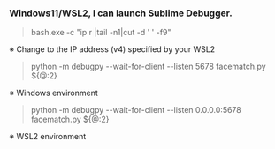 ### Windows11/WSL2, I can launch Sublime Debugger.

> bash.exe -c "ip r |tail -n1|cut -d ' ' -f9"

※ Change to the IP address (v4) specified by your WSL2

> python -m debugpy --wait-for-client --listen 5678 facematch.py ${@:2}

※ Windows environment

> python -m debugpy --wait-for-client --listen 0.0.0.0:5678 facematch.py ${@:2}

※ WSL2 environment


